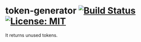 # token-generator [![Build Status](https://travis-ci.org/CodeChain-io/rust-token-generator.svg?branch=master)](https://travis-ci.org/CodeChain-io/rust-token-generator) [![License: MIT](https://img.shields.io/badge/License-MIT-yellow.svg)](https://opensource.org/licenses/MIT)
It returns unused tokens.
